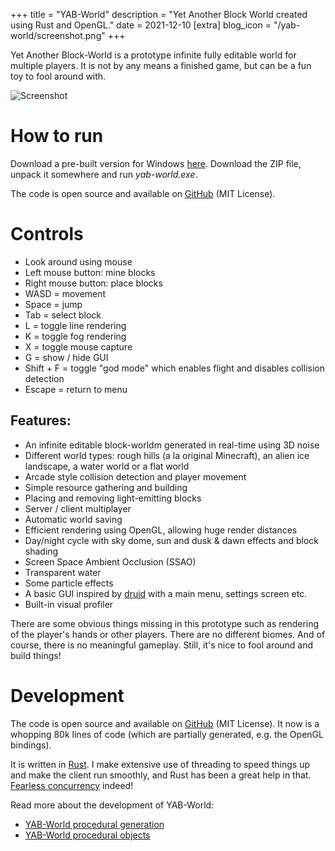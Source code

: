 +++
title = "YAB-World"
description = "Yet Another Block World created using Rust and OpenGL."
date = 2021-12-10
[extra]
blog_icon = "/yab-world/screenshot.png"
+++

Yet Another Block-World is a prototype infinite fully editable world for multiple players. It is not by any means a finished game, but can be a fun toy to fool around with.

<!-- more -->

![Screenshot](/yab-world/screenshot.png)

# How to run

Download a pre-built version for Windows [here](https://github.com/grunnt/yab-world/releases). Download the ZIP file, unpack it somewhere and run *yab-world.exe*.

The code is open source and available on [GitHub](https://github.com/grunnt/yab-world) (MIT License).

# Controls

- Look around using mouse
- Left mouse button: mine blocks
- Right mouse button: place blocks
- WASD = movement
- Space = jump
- Tab = select block
- L = toggle line rendering
- K = toggle fog rendering
- X = toggle mouse capture
- G = show / hide GUI
- Shift + F = toggle "god mode" which enables flight and disables collision detection
- Escape = return to menu

## Features:
- An infinite editable block-worldm generated in real-time using 3D noise
- Different world types: rough hills (a la original Minecraft), an alien ice landscape, a water world or a flat world
- Arcade style collision detection and player movement
- Simple resource gathering and building
- Placing and removing light-emitting blocks
- Server / client multiplayer
- Automatic world saving
- Efficient rendering using OpenGL, allowing huge render distances
- Day/night cycle with sky dome, sun and dusk & dawn effects and block shading
- Screen Space Ambient Occlusion (SSAO)
- Transparent water
- Some particle effects
- A basic GUI inspired by [druid](https://docs.rs/druid/latest/druid) with a main menu, settings screen etc.
- Built-in visual profiler

There are some obvious things missing in this prototype such as rendering of the player's hands or other players. There are no different biomes. And of course, there is no meaningful gameplay. Still, it's nice to fool around and build things!

# Development

The code is open source and available on [GitHub](https://github.com/grunnt/yab-world) (MIT License). It now is a whopping 80k lines of code (which are partially generated, e.g. the OpenGL bindings).

It is written in [Rust](https://www.rust-lang.org). I make extensive use of threading to speed things up and make the client run smoothly, and Rust has been a great help in that. [Fearless concurrency](https://doc.rust-lang.org/book/ch16-00-concurrency.html) indeed!

Read more about the development of YAB-World:
- [YAB-World procedural generation](/blog/yab-world-generation)
- [YAB-World procedural objects](/blog/yab-world-objects)